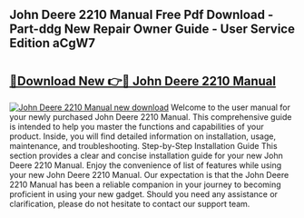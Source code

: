 ## John Deere 2210 Manual Free Pdf Download - Part-ddg New Repair Owner Guide - User Service Edition aCgW7

# <h2><a href="http://bc87145.oget.top/?id=John+Deere+2210+Manual">🔗Download New 👉🔴 John Deere 2210 Manual</a></h2>

[![John Deere 2210 Manual new download](https://i.imgur.com/5g1atiW.png)](http://bc87145.oget.top/?id=John+Deere+2210+Manual)
Welcome to the user manual for your newly purchased John Deere 2210 Manual. This comprehensive guide is intended to help you master the functions and capabilities of your product. Inside, you will find detailed information on installation, usage, maintenance, and troubleshooting. Step-by-Step Installation Guide This section provides a clear and concise installation guide for your new John Deere 2210 Manual. Enjoy the convenience of list of features while using your new John Deere 2210 Manual. Our expectation is that the John Deere 2210 Manual has been a reliable companion in your journey to becoming proficient in using your new gadget. Should you need any assistance or clarification, please do not hesitate to contact our support team.
